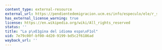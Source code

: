 ```yaml
---
content_type: external-resource
external_url: https://pendientedemigracion.ucm.es/info/especulo/ele/r_soca.html
has_external_license_warning: true
license: https://en.wikipedia.org/wiki/All_rights_reserved
status: ''
title: "La p\xE1gina del idioma espa\xF1ol"
uid: 7e79c00f-bf00-4d20-9199-bd5c2f6186ad
wayback_url: ''
---
```

